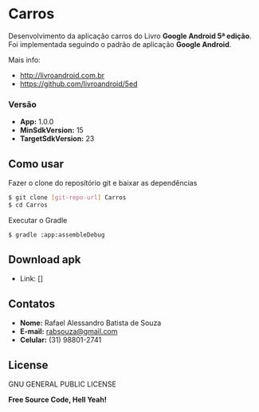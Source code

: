 # Carros

Desenvolvimento da aplicação carros do Livro **Google Android 5ª edição**.
Foi implementada seguindo o padrão de aplicação **Google Android**.

Mais info: 
* http://livroandroid.com.br
* https://github.com/livroandroid/5ed

### Versão

- **App:** 1.0.0
- **MinSdkVersion:** 15
- **TargetSdkVersion:** 23

## Como usar

Fazer o clone do reposítório git e baixar as dependências
```sh
$ git clone [git-repo-url] Carros
$ cd Carros
```
Executar o Gradle
```sh
$ gradle :app:assembleDebug
```

## Download apk

- Link: []

## Contatos

- **Nome:** Rafael Alessandro Batista de Souza
- **E-mail:** rabsouza@gmail.com
- **Celular:** (31) 98801-2741

## License

GNU GENERAL PUBLIC LICENSE




**Free Source Code, Hell Yeah!**

[//]: # (These are reference links used in the body of this note and get stripped out when the markdown processor does its job. There is no need to format nicely because it shouldn't be seen. Thanks SO - http://stackoverflow.com/questions/4823468/store-comments-in-markdown-syntax)



